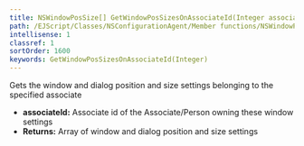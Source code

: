 ```yaml
---
title: NSWindowPosSize[] GetWindowPosSizesOnAssociateId(Integer associateId)
path: /EJScript/Classes/NSConfigurationAgent/Member functions/NSWindowPosSize[] GetWindowPosSizesOnAssociateId(Integer p_0)
intellisense: 1
classref: 1
sortOrder: 1600
keywords: GetWindowPosSizesOnAssociateId(Integer)
---
```



Gets the window and dialog position and size settings belonging to the specified associate



* **associateId:** Associate id of the Associate/Person owning these window settings
* **Returns:** Array of window and dialog position and size settings



